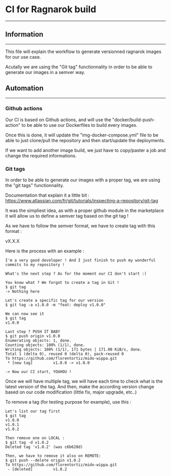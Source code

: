 # **CI for Ragnarok build**
---

## **Information**
---
This file will explain the workflow to generate versionned ragnarok images for our use case.
  
Acutally we are using the "Git tag" functionnality in order to be able to generate our images in a semver way.

## **Automation**
---
### **Github actions**
Our CI is based on Github actions, and will use the "docker/build-push-action" to be able to use our Dockerfiles to build every images.
  
Once this is done, it will update the "img-docker-compose.yml" file to be able to just clone/pull the repository and then start/update the deployments.
  
If we want to add another image build, we just have to copy/paster a job and change the required informations.
  
### **Git tags** 
In order to be able to generate our images with a proper tag, we are using the "git tags" functionnality.
  
Documentation that explain it a little bit : https://www.atlassian.com/fr/git/tutorials/inspecting-a-repository/git-tag
  
It was the simpliest idea, as with a proper github module in the marketplace it will allow us to define a semver tag based on the git tag !
  
As we have to follow the semver format, we have to create tag with this format :
  
vX.X.X
  
Here is the process with an example :
```
I'm a very good developer ! And I just finish to push my wonderful commits to my repository !

What's the next step ? As for the moment our CI don't start :(

You know what ? We forgot to create a tag in Git !
$ git tag
-> Nothing here 

Let's create a specific tag for our version
$ git tag -a v1.0.0 -m "feat: deploy v1.0.0"

We can now see it 
$ git tag
v1.0.0

Last step ? PUSH IT BABY
$ git push origin v1.0.0
Enumerating objects: 1, done.
Counting objects: 100% (1/1), done.
Writing objects: 100% (1/1), 171 bytes | 171.00 KiB/s, done.
Total 1 (delta 0), reused 0 (delta 0), pack-reused 0
To https://github.com/florentortiz/mido-wippa.git
 * [new tag]         v1.0.0 -> v1.0.0

-> Now our CI start, YOUHOU !
```
  
Once we will have multiple tag, we will have each time to check what is the latest version of the tag. And then, make the according version change based on our code modification (little fix, major upgrade, etc..)
  
To remove a tag (for testing purpose for example), use this :
```
Let's list our tag first
$ git tag
v1.0.0
v1.0.1
v1.0.2

Then remove one on LOCAL :
$ git tag -d v1.0.2
Deleted tag 'v1.0.2' (was c6b628d)

Then, we have to remove it also on REMOTE:
$ git push --delete origin v1.0.2
To https://github.com/florentortiz/mido-wippa.git
 - [deleted]         v1.0.2
```
